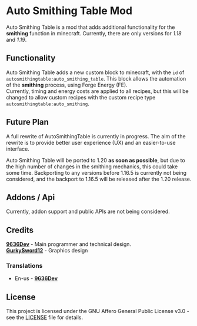 # Auto Smithing Table Mod

Auto Smithing Table is a mod that adds additional functionality for the **smithing** function in minecraft. Currently, there are only versions for *1.18* and *1.19*. 

## Functionality

Auto Smithing Table adds a new custom block to minecraft, with the `id` of `autosmithingtable:auto_smithing_table`. This block allows the automation of the **smithing** process, using Forge Energy (FE). \
Currently, timing and energy costs are applied to all recipes, but this will be changed to allow custom recipes with the custom recipe type `autosmithingtable:auto_smithing`.

## Future Plan

A full rewrite of AutoSmithingTable is currently in progress. The aim of the rewrite is to provide better user experience (UX) and an easier-to-use interface.

Auto Smithing Table will be ported to 1.20 **as soon as possible**, but due to the high number of changes in the smithing mechanics, this could take some time.
Backporting to any versions before 1.16.5 is currently not being considered, and the backport to 1.16.5 will be released after the 1.20 release. 

## Addons / Api

Currently, addon support and public APIs are not being considered.  

## Credits
[**9636Dev**](https://github.com/hw9636) - Main programmer and technical design. \
[**GurkySword12**](https://github.com/gurkysword12) - Graphics design

### Translations

 - En-us - [**9636Dev**](https://github.com/hw9636)

## License

This project is licensed under the GNU Affero General Public License v3.0 - see the [LICENSE](LICENSE) file for details.